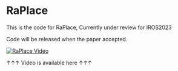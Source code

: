 # RaPlace
This is the code for RaPlace, Currently under review for IROS2023


Code will be released when the paper accepted.

[![RaPlace Video](http://img.youtube.com/vi/wMWdVi6WZdQ/0.jpg)](https://youtu.be/wMWdVi6WZdQ=0s)

↑↑↑ Video is available here ↑↑↑
